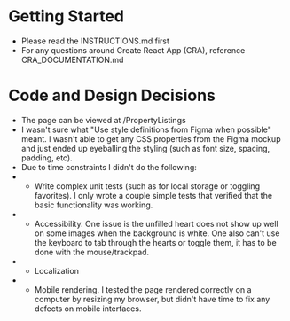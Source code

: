 # Getting Started

- Please read the INSTRUCTIONS.md first
- For any questions around Create React App (CRA), reference
  CRA_DOCUMENTATION.md

# Code and Design Decisions

<!-- Please document your code & design decisions here. -->

- The page can be viewed at /PropertyListings
- I wasn't sure what "Use style definitions from Figma when possible" meant. I wasn't able to get any CSS properties from the Figma mockup and just ended up eyeballing the styling (such as font size, spacing, padding, etc).
- Due to time constraints I didn't do the following:
- - Write complex unit tests (such as for local storage or toggling favorites). I only wrote a couple simple tests that verified that the basic functionality was working.
- - Accessibility. One issue is the unfilled heart does not show up well on some images when the background is white. One also can't use the keyboard to tab through the hearts or toggle them, it has to be done with the mouse/trackpad.
- - Localization
- - Mobile rendering. I tested the page rendered correctly on a computer by resizing my browser, but didn't have time to fix any defects on mobile interfaces.
